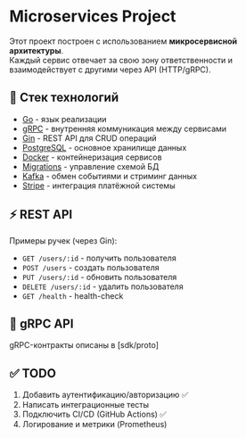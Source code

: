 # Microservices Project

Этот проект построен с использованием **микросервисной архитектуры**.  
Каждый сервис отвечает за свою зону ответственности и взаимодействует с другими через API (HTTP/gRPC).

## 🚀 Стек технологий
- [Go](https://go.dev/) - язык реализации
- [gRPC](https://grpc.io/) - внутренняя коммуникация между сервисами
- [Gin](https://gin-gonic.com/) - REST API для CRUD операций
- [PostgreSQL](https://www.postgresql.org/) - основное хранилище данных
- [Docker](https://www.docker.com/) - контейнеризация сервисов
- [Migrations](https://github.com/golang-migrate/migrate) - управление схемой БД
- [Kafka](https://github.com/segmentio/kafka-go) - обмен событиями и стриминг данных
- [Stripe](https://stripe.com/) - интеграция платёжной системы

## ⚡ REST API
Примеры ручек (через Gin):
- `GET /users/:id` - получить пользователя
- `POST /users` - создать пользователя
- `PUT /users/:id` - обновить пользователя
- `DELETE /users/:id` - удалить пользователя
- `GET /health` - health-check

## 🔌 gRPC API
gRPC-контракты описаны в [sdk/proto]

## ✅ TODO
1. Добавить аутентификацию/авторизацию ✅ 
2. Написать интеграционные тесты 
3. Подключить CI/CD (GitHub Actions) ✅ 
4. Логирование и метрики (Prometheus) 

